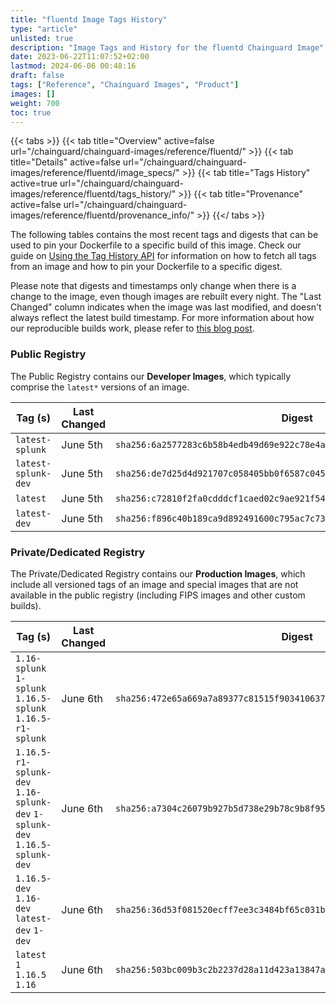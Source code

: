 ```yaml
---
title: "fluentd Image Tags History"
type: "article"
unlisted: true
description: "Image Tags and History for the fluentd Chainguard Image"
date: 2023-06-22T11:07:52+02:00
lastmod: 2024-06-06 00:48:16
draft: false
tags: ["Reference", "Chainguard Images", "Product"]
images: []
weight: 700
toc: true
---
```


{{< tabs >}}
{{< tab title="Overview" active=false url="/chainguard/chainguard-images/reference/fluentd/" >}}
{{< tab title="Details" active=false url="/chainguard/chainguard-images/reference/fluentd/image_specs/" >}}
{{< tab title="Tags History" active=true url="/chainguard/chainguard-images/reference/fluentd/tags_history/" >}}
{{< tab title="Provenance" active=false url="/chainguard/chainguard-images/reference/fluentd/provenance_info/" >}}
{{</ tabs >}}

The following tables contains the most recent tags and digests that can be used to pin your Dockerfile to a specific build of this image. Check our guide on [Using the Tag History API](/chainguard/chainguard-images/using-the-tag-history-api/) for information on how to fetch all tags from an image and how to pin your Dockerfile to a specific digest.

Please note that digests and timestamps only change when there is a change to the image, even though images are rebuilt every night. The "Last Changed" column indicates when the image was last modified, and doesn't always reflect the latest build timestamp. For more information about how our reproducible builds work, please refer to [this blog post](https://www.chainguard.dev/unchained/reproducing-chainguards-reproducible-image-builds).

### Public Registry
The Public Registry contains our **Developer Images**, which typically comprise the `latest*` versions of an image.

| Tag (s)              | Last Changed | Digest                                                                    |
|----------------------|--------------|---------------------------------------------------------------------------|
|  `latest-splunk`     | June 5th     | `sha256:6a2577283c6b58b4edb49d69e922c78e4a0eb2b064e725bb639977b3d2d8d337` |
|  `latest-splunk-dev` | June 5th     | `sha256:de7d25d4d921707c058405bb0f6587c0451c8f0a3317b647e100a2a472debea9` |
|  `latest`            | June 5th     | `sha256:c72810f2fa0cdddcf1caed02c9ae921f542237ad269395c980011ab59d836093` |
|  `latest-dev`        | June 5th     | `sha256:f896c40b189ca9d892491600c795ac7c73119c73bda54f7869002ef0544ebe43` |


### Private/Dedicated Registry
The Private/Dedicated Registry contains our **Production Images**, which include all versioned tags of an image and special images that are not available in the public registry (including FIPS images and other custom builds).

| Tag (s)                                                                      | Last Changed | Digest                                                                    |
|------------------------------------------------------------------------------|--------------|---------------------------------------------------------------------------|
|  `1.16-splunk` `1-splunk` `1.16.5-splunk` `1.16.5-r1-splunk`                 | June 6th     | `sha256:472e65a669a7a89377c81515f9034106373c764123bad6e9df464bc6e1d8575b` |
|  `1.16.5-r1-splunk-dev` `1.16-splunk-dev` `1-splunk-dev` `1.16.5-splunk-dev` | June 6th     | `sha256:a7304c26079b927b5d738e29b78c9b8f955d851d610813eed702f96c958aa65f` |
|  `1.16.5-dev` `1.16-dev` `latest-dev` `1-dev`                                | June 6th     | `sha256:36d53f081520ecff7ee3c3484bf65c031b1b7b79e6b40ea3828745618b22757d` |
|  `latest` `1` `1.16.5` `1.16`                                                | June 6th     | `sha256:503bc009b3c2b2237d28a11d423a13847a95d254bf49ebe7c7b490b43fb7ae76` |

